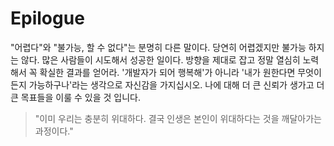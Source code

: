 # Epilogue

"어렵다"와 "불가능, 할 수 없다"는 분명히 다른 말이다. 당연히 어렵겠지만 불가능 하지는 않다. 많은 사람들이 시도해서 성공한 일이다. 방향을 제대로 잡고 정말 열심히 노력해서 꼭 확실한 결과를 얻어라. '개발자가 되어 행복해'가 아니라 '내가 원한다면 무엇이든지 가능하구나'라는 생각으로 자신감을 가지십시오. 나에 대해 더 큰 신뢰가 생가고 더 큰 목표들을 이룰 수 있을 것 입니다.

> "이미 우리는 충분히 위대하다. 결국 인생은 본인이 위대하다는 것을 깨달아가는 과정이다."
